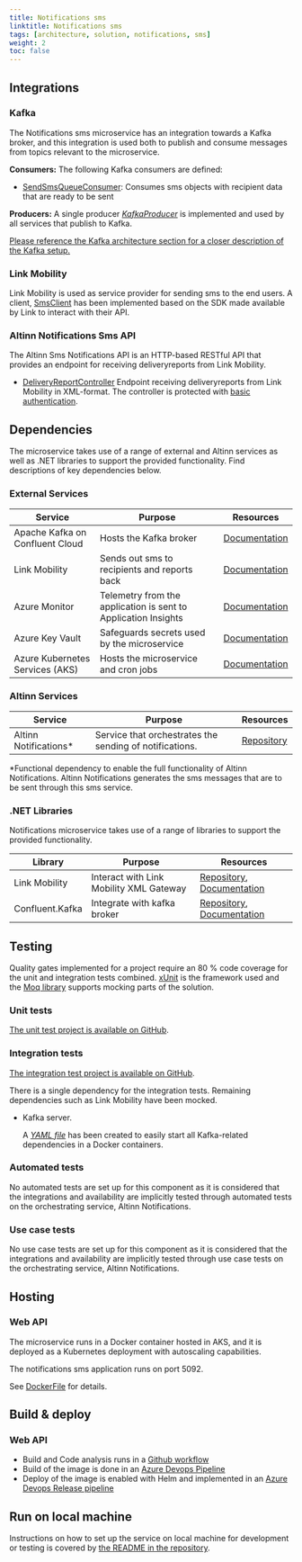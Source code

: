 ```yaml
---
title: Notifications sms
linktitle: Notifications sms
tags: [architecture, solution, notifications, sms]
weight: 2
toc: false
---
```


## Integrations
### Kafka
The Notifications sms microservice has an integration towards a Kafka broker, and this integration is used
both to publish and consume messages from topics relevant to the microservice. 

**Consumers:**
The following Kafka consumers are defined: 
- [SendSmsQueueConsumer](https://github.com/Altinn/altinn-notifications-sms/blob/main/src/Altinn.Notifications.Sms.Integrations/Consumers/SendSmsQueueConsumer.cs):
  Consumes sms objects with recipient data that are ready to be sent

**Producers:**
A single producer [_KafkaProducer_](https://github.com/Altinn/altinn-notifications-sms/blob/main/src/Altinn.Notifications.Sms.Integrations/Producers/CommonProducer.cs) 
is implemented and used by all services that publish to Kafka. 

[Please reference the Kafka architecture section for a closer description of the Kafka setup.](../kafka/)

### Link Mobility
Link Mobility is used as service provider for sending sms to the end users.
A client, [SmsClient](https://github.com/Altinn/altinn-notifications-sms/blob/main/src/Altinn.Notifications.Sms.Integrations/LinkMobility/SmsClient.cs)
has been implemented based on the SDK made available by Link to interact with their API. 

### Altinn Notifications Sms API
The Altinn Sms Notifications API is an HTTP-based RESTful API that provides an endpoint for receiving deliveryreports
from Link Mobility.
- [DeliveryReportController](https://github.com/Altinn/altinn-notifications-sms/blob/main/src/Altinn.Notifications.Sms/Controllers/DeliveryReportController.cs)
  Endpoint receiving deliveryreports from Link Mobility in XML-format.
  The controller is protected with [basic authentication](https://github.com/Altinn/altinn-notifications-sms/blob/main/src/Altinn.Notifications.Sms/Configuration/BasicAuthenticationHandler.cs).

## Dependencies
The microservice takes use of a range of external and Altinn services as well as .NET libraries to support the provided
functionality. 
Find descriptions of key dependencies below. 

### External Services
| Service | Purpose | Resources |
|-|-|-|
| Apache Kafka on Confluent Cloud | Hosts the Kafka broker | [Documentation](https://www.confluent.io/confluent-cloud/)|
| Link Mobility | Sends out sms to recipients and reports back | [Documentation](https://www.linkmobility.com/no/produkter/kanaler/mobil/sms)|
| Azure Monitor | Telemetry from the application is sent to Application Insights | [Documentation](https://azure.microsoft.com/en-us/products/monitor) |
| Azure Key Vault | Safeguards secrets used by the microservice | [Documentation](https://azure.microsoft.com/en-us/products/key-vault) |
| Azure Kubernetes Services (AKS)| Hosts the microservice and cron jobs | [Documentation](https://azure.microsoft.com/en-us/products/kubernetes-service/) |

### Altinn Services
| Service | Purpose | Resources |
|-|-|-|
| Altinn Notifications* | Service that orchestrates the sending of notifications.| [Repository](https://github.com/Altinn/altinn-notifications-sms) |

\*Functional dependency to enable the full functionality of Altinn Notifications. Altinn Notifications generates the 
sms messages that are to be sent through this sms service.

### .NET Libraries
Notifications microservice takes use of a range of libraries to support the provided functionality. 

| Library   | Purpose                                     | Resources                            |
| --------  | ------------------------------------------- | ---------------------------------------- |
| Link Mobility | Interact with Link Mobility XML Gateway | [Repository](https://github.com/PSWinCom/LinkMobility.PSWin.Client), [Documentation](https://github.com/PSWinCom/LinkMobility.PSWin.Client/blob/main/README.md) |
| Confluent.Kafka | Integrate with kafka broker | [Repository](https://github.com/confluentinc/confluent-kafka-dotnet), [Documentation](https://developer.confluent.io/get-started/dotnet/) |

## Testing

Quality gates implemented for a project require an 80 % code coverage for the unit and integration tests combined.
[xUnit](https://xunit.net/) is the framework used and the [Moq library](https://github.com/moq) supports mocking
parts of the solution.

### Unit tests
[The unit test project is available on GitHub](https://github.com/Altinn/altinn-notifications-sms/tree/main/test/Altinn.Notifications.Sms.Tests).

### Integration tests
[The integration test project is available on GitHub](https://github.com/Altinn/altinn-notifications-sms/tree/main/test/Altinn.Notifications.Sms.IntegrationTests).

There is a single dependency for the integration tests. Remaining dependencies such as Link Mobility have been mocked. 

- Kafka server. 
  
    A [_YAML file_](https://github.com/Altinn/altinn-notifications/blob/main/setup-kafka.yml) has been created to easily 
start all Kafka-related dependencies in a Docker containers.

### Automated tests 
No automated tests are set up for this component as it is considered that the integrations and availability are implicitly tested
through automated tests on the orchestrating service, Altinn Notifications.

### Use case tests
No use case tests are set up for this component as it is considered that the integrations and availability are implicitly tested
through use case tests on the orchestrating service, Altinn Notifications.

## Hosting

### Web API 
The microservice runs in a Docker container hosted in AKS, 
and it is deployed as a Kubernetes deployment with autoscaling capabilities.

The notifications sms application runs on port 5092. 

See [DockerFile](https://github.com/Altinn/altinn-notifications-sms/blob/main/Dockerfile) for details.

## Build & deploy

### Web API 
  - Build and Code analysis runs in a [Github workflow](https://github.com/Altinn/altinn-notifications-sms/actions)
  - Build of the image is done in an [Azure Devops Pipeline](https://dev.azure.com/brreg/altinn-studio/_build?definitionId=476)
  - Deploy of the image is enabled with Helm and implemented in an [Azure Devops Release pipeline](https://dev.azure.com/brreg/altinn-studio/_release?_a=releases&view=all&definitionId=52)

## Run on local machine
Instructions on how to set up the service on local machine for development or testing is covered by 
[the README in the repository](https://github.com/Altinn/altinn-notifications-email). 